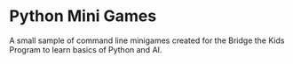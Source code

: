 # Python Mini Games
A small sample of command line minigames created for the Bridge the Kids Program to learn basics of Python and AI.
